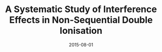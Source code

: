 ---
title: "A Systematic Study of Interference Effects in Non-Sequential Double Ionisation"
collection: publications
permalink: /publication/2015-08-01-A Systematic Study of Interference Effects in Non-Sequential Double Ionisation
date: 2015-08-01
venue: 'J. Phys.: Conf. Ser.'
paperurl: 'https://iopscience.iop.org/article/10.1088/1742-6596/635/9/092136/meta'
citation: 'A. S. Maxwell &amp; C. Figueira de Morisson Faria. J. Phys.: Conf. Ser., 635, 92136 (2015).'
---
